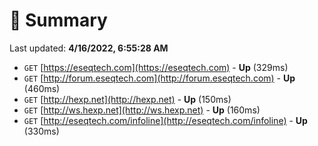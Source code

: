 # 📖 Summary
Last updated: **4/16/2022, 6:55:28 AM**

- `GET` [https://eseqtech.com](https://eseqtech.com) - **Up** (329ms)
- `GET` [http://forum.eseqtech.com](http://forum.eseqtech.com) - **Up** (460ms)
- `GET` [http://hexp.net](http://hexp.net) - **Up** (150ms)
- `GET` [http://ws.hexp.net](http://ws.hexp.net) - **Up** (160ms)
- `GET` [http://eseqtech.com/infoline](http://eseqtech.com/infoline) - **Up** (330ms)
